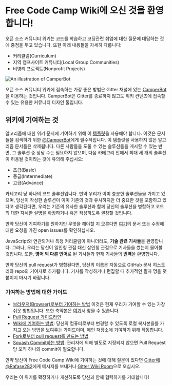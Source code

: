 # Free Code Camp Wiki에 오신 것을 환영합니다!

오픈 소스 커뮤니티 위키는 코드를 학습하고 코딩관련 취업에 대한 질문에 대답하는 것에 중점을 두고 있습니다. 또한 아래 내용들을 자세히 다룹니다:
- 커리큘럼(Curriculum)
- 지역 캠프사이트 커뮤니티(Local Group Communities)
- 비영리 프로젝트(Nonprofit Projects)

![An illustration of CamperBot](https://i.imgur.com/gyJwzkx.png)

오픈 소스 커뮤니티 위키에 접속하는 가장 좋은 방법은 Gitter 채널에 있는 [CamperBot](https://github.com/FreeCodeCamp/wiki/blob/master/camperbot)을 이용하는 것입니다. CamperBot은 Gitter를 종료하지 않고도 위키 컨텐츠에 접속할 수 있는 유용한 커뮤니티 디자인 툴입니다.

## 위키에 기여하는 것

알고리즘에 대한 위키 문서에 기여하기 위해 이 [템플릿](https://github.com/FreeCodeCamp/wiki/blob/master/Algorithm-Wiki-Template)을 사용해야 합니다. 이것은 문서들을 검색하기 위한 [@CamperBot](https://github.com/camperbot)에게 필수적입니다. 이 템플릿을 사용하지 않은 알고리즘 문서들은 삭제됩니다. 다른 사람들을 도울 수 있는 솔루션들을 게시할 수 있는 반면, 그 솔루션 중 상당 수는 필요하지 않으며, 다음 카테고리 안에서 최대 세 개의 솔루션이 허용될 것이라는 것에 유의해 주십시오:
- 초급(Basic)
- 중급(Imtermediate)
- 고급(Advance)

카테고리 당 하나의 코드 솔루션입니다. 만약 우리가 이미 충분한 솔루션들을 가지고 있으며, 당신이 작성한 솔루션이 이미 기존의 것과 유사하지만 더 중요한 것을 포함하고 있다고 생각된다면, 우리는 기존의 유사한 솔루션과 함께 당신의 솔루션을 병합하고 코드의 대한 자세한 설명을 확장하거나 혹은 작성하도록 권장할 것입니다.

만약 당신이 기여하기를 원하지만 무엇을 해야할 지 모른다면 [여기](https://github.com/FreeCodeCamp/wiki/issues)의 문서 또는 수정에 대한 요청을 가진 open issues를 확인하십시오.

JavaScript와 연관되거나 특정 커리큘럼이 아니더라도, **기술 관련 기사들**을 환영합니다. 그러나, 우리는 당신이 일인칭 관점 대신 삼인칭 관점으로 기사들을 썼는지 물어볼 것입니다. 또한, **영어 외 다른 언어**로 된 기사들과 현재 기사들의 **번역**을 환영합니다. 

만약 당신의 pull request가 병합된다면, 당신의 이름은 자동으로 GitHub 문서 히스토리와 repo의 기여자로 추가됩니다. 기사를 작성하거나 편집할 때 추가적인 필자 명을 덧붙이지 마시기 바랍니다. 

### 기여하는 방법에 대한 가이드

- [브라우저(Browser)로부터 기여하는 방법](https://github.com/FreeCodeCamp/wiki/blob/master/Wiki-Contribute-Online) 이것은 현재 우리가 기여할 수 있는 가장 쉬운 방법입니다. 또한 축약본은 [여기](https://medium.freecodecamp.com/how-to-land-your-first-open-source-contribution-from-your-browser-in-15-minutes-756d9bbf81ad#.be5x5rbo7)서 찾을 수 있습니다.
- [Pull Request 가이드라인](https://github.com/FreeCodeCamp/wiki/blob/master/PULL_REQUEST_TEMPLATE)
- [Wiki에 기여하는 방법](https://github.com/FreeCodeCamp/wiki/blob/master/Wiki-Contribute-Local-GUI): 당신의 컴퓨터로부터 변경할 수 있도록 로컬 복사본을를 가지고 오는 방법을 보여주는 가이드이며, 메인 저장소에 기여하기 위해 작동합니다.  
- [Fork로부터 pull request를 만드는 방법](https://github.com/FreeCodeCamp/wiki/blob/master/Pull-Request-Contribute) 
- [Squash Commit하는 방법](Git-Squash): 관리자에 의해 별도로 지정되지 않으면 Pull Request 당 오직 하나의 commit이 필요합니다. 

만약 당신이 Free Code Camp Wiki에 기여하는 것에 대해 질문이 있다면 [Gitter에 @Rafase282](https://gitter.im/Rafase282)에게 메시지를 보내거나 [Gitter Wiki Room](https://gitter.im/FreeCodeCamp/Wiki)으로 오십시오.

우리는 이 위키를 확장하거나 개선하도록 당신과 함께 협력하기를 기대합니다!
